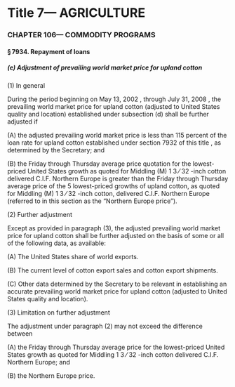 
# Title 7— AGRICULTURE
### CHAPTER 106— COMMODITY PROGRAMS
#### § 7934. Repayment of loans
##### (e) Adjustment of prevailing world market price for upland cotton

(1) In general

During the period beginning on May 13, 2002 , through July 31, 2008 , the prevailing world market price for upland cotton (adjusted to United States quality and location) established under subsection (d) shall be further adjusted if

(A) the adjusted prevailing world market price is less than 115 percent of the loan rate for upland cotton established under section 7932 of this title , as determined by the Secretary; and

(B) the Friday through Thursday average price quotation for the lowest-priced United States growth as quoted for Middling (M) 1 3 ⁄ 32 -inch cotton delivered C.I.F. Northern Europe is greater than the Friday through Thursday average price of the 5 lowest-priced growths of upland cotton, as quoted for Middling (M) 1 3 ⁄ 32 -inch cotton, delivered C.I.F. Northern Europe (referred to in this section as the “Northern Europe price”).

(2) Further adjustment

Except as provided in paragraph (3), the adjusted prevailing world market price for upland cotton shall be further adjusted on the basis of some or all of the following data, as available:

(A) The United States share of world exports.

(B) The current level of cotton export sales and cotton export shipments.

(C) Other data determined by the Secretary to be relevant in establishing an accurate prevailing world market price for upland cotton (adjusted to United States quality and location).

(3) Limitation on further adjustment

The adjustment under paragraph (2) may not exceed the difference between

(A) the Friday through Thursday average price for the lowest-priced United States growth as quoted for Middling 1 3 ⁄ 32 -inch cotton delivered C.I.F. Northern Europe; and

(B) the Northern Europe price.
